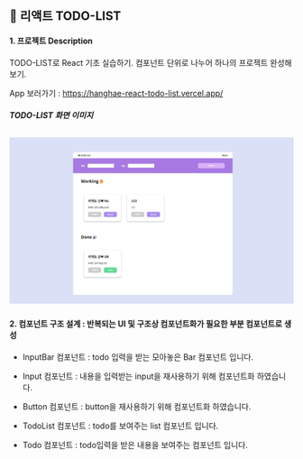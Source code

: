 ## 📒 리액트 TODO-LIST

#### 1. 프로젝트 Description

TODO-LIST로 React 기초 실습하기. 컴포넌트 단위로 나누어 하나의 프로젝트 완성해 보기.

App 보러가기 : https://hanghae-react-todo-list.vercel.app/

##### TODO-LIST 화면 이미지

## <img src="./public/todo-list.jpg" />

#### 2. 컴포넌트 구조 설계 : 반복되는 UI 및 구조상 컴포넌트화가 필요한 부분 컴포넌트로 생성

- InputBar 컴포넌트 : todo 입력을 받는 모아놓은 Bar 컴포넌트 입니다.

- Input 컴포넌트 : 내용을 입력받는 input을 재사용하기 위해 컴포넌트화 하였습니다.

- Button 컴포넌트 : button을 재사용하기 위해 컴포넌트화 하였습니다.

- TodoList 컴포넌트 : todo를 보여주는 list 컴포넌트 입니다.

- Todo 컴포넌트 : todo입력을 받은 내용을 보여주는 컴포넌트 입니다.
